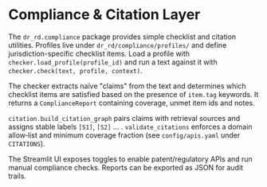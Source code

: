 # Compliance & Citation Layer

The `dr_rd.compliance` package provides simple checklist and citation utilities.
Profiles live under `dr_rd/compliance/profiles/` and define jurisdiction-specific
checklist items. Load a profile with `checker.load_profile(profile_id)` and run a
text against it with `checker.check(text, profile, context)`.

The checker extracts naïve "claims" from the text and determines which checklist
items are satisfied based on the presence of `item.tag` keywords. It returns a
`ComplianceReport` containing coverage, unmet item ids and notes.

`citation.build_citation_graph` pairs claims with retrieval sources and assigns
stable labels `[S1]`, `[S2]` ... . `validate_citations` enforces a domain
allow‑list and minimum coverage fraction (see `config/apis.yaml` under
`CITATIONS`).

The Streamlit UI exposes toggles to enable patent/regulatory APIs and run manual
compliance checks. Reports can be exported as JSON for audit trails.
